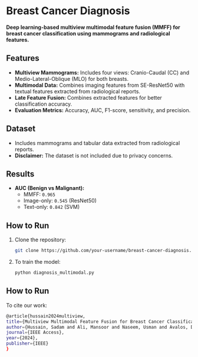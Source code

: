 # Breast Cancer Diagnosis

**Deep learning-based multiview multimodal feature fusion (MMFF) for breast cancer classification using mammograms and radiological features.**

## Features
- **Multiview Mammograms:** Includes four views: Cranio-Caudal (CC) and Medio-Lateral-Oblique (MLO) for both breasts.
- **Multimodal Data:** Combines imaging features from SE-ResNet50 with textual features extracted from radiological reports.
- **Late Feature Fusion:** Combines extracted features for better classification accuracy.
- **Evaluation Metrics:** Accuracy, AUC, F1-score, sensitivity, and precision.

## Dataset
- Includes mammograms and tabular data extracted from radiological reports.
- **Disclaimer:** The dataset is not included due to privacy concerns.


## Results
- **AUC (Benign vs Malignant):**
  - MMFF: `0.965`
  - Image-only: `0.545` (ResNet50)
  - Text-only: `0.842` (SVM)


## How to Run
1. Clone the repository:
   ```bash
   git clone https://github.com/your-username/breast-cancer-diagnosis.git
1. To train the model:
   ```bash
   python diagnosis_multimodal.py
   
## How to Run
To cite our work:
  ```bash
@article{hussain2024multiview,
  title={Multiview Multimodal Feature Fusion for Breast Cancer Classification Using Deep Learning},
  author={Hussain, Sadam and Ali, Mansoor and Naseem, Usman and Avalos, Daly Betzabeth Avenda{\~n}o and Cardona-Huerta, Servando and Tamez-Pe{\~n}a, Jose Gerardo},
  journal={IEEE Access},
  year={2024},
  publisher={IEEE}
}
